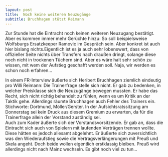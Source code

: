 ```yaml
---
layout: post
title:  Noch keine weiteren Neuzugänge
subtitle: Bruchhagen stützt Reimann
---
```


Zur Stunde hat die Eintracht noch keinen weiteren Neuzugang bestätigt. Aber es kommen immer mehr Gerüchte hinzu: So soll beispielsweise Wolfsburgs Ersatzkeeper Ramovic im Gespräch sein. Aber konkret ist auch hier bislang nichts.Eigentlich ist es ja auch sehr lobenswert, dass von offizieller Seite nichts über Transfers nach draußen dringt, solange diese noch nicht in trockenen Tüchern sind. Aber es wäre halt sehr schön zu wissen, mit wem der Aufstieg geschafft werden soll. Naja, wir werden es schon noch erfahren...

In einem FR-Interview äußerte sich Heribert Bruchhagen ziemlich eindeutig pro Willi Reimann: Die Trainerfrage stelle sich nicht. Er gab zu bedenken, in welcher Preisklasse sich die Neuzugänge bewegen mussten. Er habe das Recht, sich nicht richtig behandelt zu fühlen, wenn es um Kritik an der Taktik gehe. Allerdings räumte Bruchhagen auch Fehler des Trainers ein. Stichworte: Dortmund, Möller/Gerster. In der Aufsichtsratssitzung am Donnerstag sei kein Druck aus diesem Gremium zu erwarten, da für die Trainerfrage allein der Vorstand zuständig sei.  
Auch zum Kader äußerte sich der Vorstandsvorsitzende. Er gab an, dass die Eintracht sich auch von Spielern mit laufenden Verträgen trennen wollte. Diese hätten es jedoch allesamt abgelehnt. Er äußerte sich zuversichtlich was den Wiederaufstieg sowie die Vertragsverlängerungen mit Preuß und Skela angeht. Doch beide wollen eigentlich erstklassig bleiben. Preuß wird allerdings nicht nach Mainz wechseln. Es gibt noch viel zu tun...
